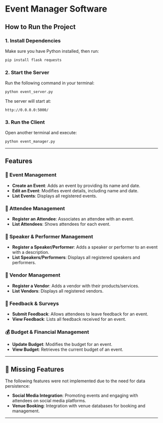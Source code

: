# **Event Manager Software**

## **How to Run the Project**

### **1. Install Dependencies**  
Make sure you have Python installed, then run:  
```sh
pip install flask requests
```

### **2. Start the Server**  
Run the following command in your terminal:  
```sh
python event_server.py
```
The server will start at:  
```
http://0.0.0.0:5000/
```

### **3. Run the Client**  
Open another terminal and execute:  
```sh
python event_manager.py
```

---

## **Features**

### **🎉 Event Management**
- **Create an Event**: Adds an event by providing its name and date.  
- **Edit an Event**: Modifies event details, including name and date.  
- **List Events**: Displays all registered events.  

### **👥 Attendee Management**
- **Register an Attendee**: Associates an attendee with an event.  
- **List Attendees**: Shows attendees for each event.  

### **🎤 Speaker & Performer Management**
- **Register a Speaker/Performer**: Adds a speaker or performer to an event with a description.  
- **List Speakers/Performers**: Displays all registered speakers and performers.  

### **🏪 Vendor Management**
- **Register a Vendor**: Adds a vendor with their products/services.  
- **List Vendors**: Displays all registered vendors.  

### **💬 Feedback & Surveys**
- **Submit Feedback**: Allows attendees to leave feedback for an event.  
- **View Feedback**: Lists all feedback received for an event.  

### **💰 Budget & Financial Management**
- **Update Budget**: Modifies the budget for an event.  
- **View Budget**: Retrieves the current budget of an event.  

---

## **🚫 Missing Features**
The following features were not implemented due to the need for data persistence:
- **Social Media Integration**: Promoting events and engaging with attendees on social media platforms.  
- **Venue Booking**: Integration with venue databases for booking and management.  

---

